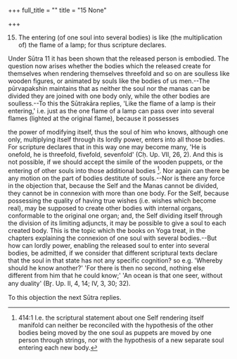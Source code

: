 +++
full_title = ""
title = "15 None"

+++


15. The entering (of one soul into several bodies) is like (the multiplication of) the flame of a lamp; for thus scripture declares.

Under Sūtra 11 it has been shown that the released person is embodied. The question now arises whether the bodies which the released create for themselves when rendering themselves threefold and so on are soulless like wooden figures, or animated by souls like the bodies of us men.--The pūrvapakshin maintains that as neither the soul nor the manas can be divided they are joined with one body only, while the other bodies are soulless.--To this the Sūtrakāra replies, 'Like the flame of a lamp is their entering,' i.e. just as the one flame of a lamp can pass over into several flames (lighted at the original flame), because it possesses

the power of modifying itself, thus the soul of him who knows, although one only, multiplying itself through its lordly power, enters into all those bodies. For scripture declares that in this way one may become many, 'He is onefold, he is threefold, fivefold, sevenfold' (Cḥ. Up. VII, 26, 2). And this is not possible, if we should accept the simile of the wooden puppets, or the entering of other souls into those additional bodies [^fn_235]. Nor again can there be any motion on the part of bodies destitute of souls.--Nor is there any force in the objection that, because the Self and the Manas cannot be divided, they cannot be in connexion with more than one body. For the Self, because possessing the quality of having true wishes (i.e. wishes which become real), may be supposed to create other bodies with internal organs, conformable to the original one organ; and, the Self dividing itself through the division of its limiting adjuncts, it may be possible to give a soul to each created body. This is the topic which the books on Yoga treat, in the chapters explaining the connexion of one soul with several bodies.--But how can lordly power, enabling the released soul to enter into several bodies, be admitted, if we consider that different scriptural texts declare that the soul in that state has not any specific cognition? so e.g. 'Whereby should he know another?' 'For there is then no second, nothing else different from him that he could know;' 'An ocean is that one seer, without any duality' (Br̥. Up. II, 4, 14; IV, 3, 30; 32).

[^fn_235]: 414:1 I.e. the scriptural statement about one Self rendering itself manifold can neither be reconciled with the hypothesis of the other bodies being moved by the one soul as puppets are moved by one person through strings, nor with the hypothesis of a new separate soul entering each new body.

To this objection the next Sūtra replies.

[^fn_234]: 413:1 See Pūrva Mīmāṁsā-sūtras II, 3, 5th adhikaraṇa.